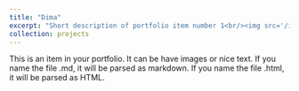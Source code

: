 ```yaml
---
title: "Dima"
excerpt: "Short description of portfolio item number 1<br/><img src='/images/Dima.jpg' width='400'>"
collection: projects
---
```


This is an item in your portfolio. It can be have images or nice text. If you name the file .md, it will be parsed as markdown. If you name the file .html, it will be parsed as HTML. 
